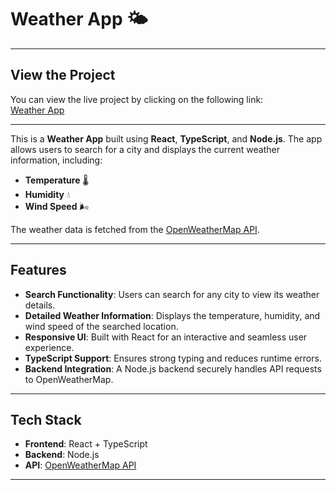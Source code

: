 # Weather App 🌤️

---

## View the Project  

You can view the live project by clicking on the following link:  
[Weather App](https://nicolatantera.github.io/weather-app/)

---

This is a **Weather App** built using **React**, **TypeScript**, and **Node.js**. The app allows users to search for a city and displays the current weather information, including:

- **Temperature** 🌡️  
- **Humidity** 💧  
- **Wind Speed** 🌬️  

The weather data is fetched from the [OpenWeatherMap API](https://openweathermap.org/api).

---

## Features  
- **Search Functionality**: Users can search for any city to view its weather details.  
- **Detailed Weather Information**: Displays the temperature, humidity, and wind speed of the searched location.  
- **Responsive UI**: Built with React for an interactive and seamless user experience.  
- **TypeScript Support**: Ensures strong typing and reduces runtime errors.  
- **Backend Integration**: A Node.js backend securely handles API requests to OpenWeatherMap.

---

## Tech Stack  
- **Frontend**: React + TypeScript  
- **Backend**: Node.js  
- **API**: [OpenWeatherMap API](https://openweathermap.org/api)  

---
